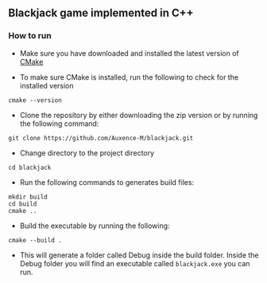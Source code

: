 ## Blackjack game implemented in C++

### How to run

- Make sure you have downloaded and installed the latest version of [CMake](https://cmake.org/download/)

- To make sure CMake is installed, run the following to check for the installed version

```
cmake --version
```

- Clone the repository by either downloading the zip version or by running the following command:

```
git clone https://github.com/Auxence-M/blackjack.git
```

- Change directory to the project directory 

```
cd blackjack
```

- Run the following commands to generates build files:
```  
mkdir build 
cd build
cmake ..
```
- Build the executable by running the following: 

```
cmake --build .
```

- This will generate a folder called Debug inside the build folder. Inside the Debug folder you will find an executable called `blackjack.exe` you can run.